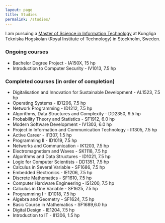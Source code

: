 ```yaml
---
layout: page
title: Studies
permalink: /studies/
---
```


I am pursuing a [Master of Science in Information Technology] at Kungliga Tekniska Hogskolan (Royal Institute of Technology) in Stockholm, Sweden. 

### Ongoing courses
- Bachelor Degree Project - IA150X, 15 hp
- Introduction to Computer Security - IV1013, 7.5 hp

### Completed courses (in order of completion)
- Digitalisation and Innovation for Sustainable Development - AL1523, 7.5 hp
- Operating Systems - ID1206, 7.5 hp
- Network Programming - ID1212, 7.5 hp
- Algorithms, Data Structures and Complexity - DD2350, 9.5 hp
- Probability Theory and Statistics - SF1912, 6.0 hp
- Modern Software Development - IV1303, 6.0 hp
- Project in Information and Communication Technology - II1305, 7.5 hp
- Active Career - II1307, 1.5 hp
- Programming II - ID1019, 7.5 hp
- Networks and Communication - IK1203, 7.5 hp
- Electromagnetism and Waves - SK1118, 7.5 hp
- Algorithms and Data Structures - ID1021, 7.5 hp
- Logic for Computer Scientists - DD1351, 7.5 hp
- Calculus in Several Variable - SF1686, 7.5 hp
- Embedded Electronics - IE1206, 7.5 hp
- Discrete Mathematics - SF1610, 7.5 hp
- Computer Hardware Engineering - IS1200, 7.5 hp
- Calculus in One Variable - SF1625, 7.5 hp
- Programming I - ID1018, 7.5 hp
- Algebra and Geometry - SF1624, 7.5 hp
- Basic Course in Mathematics - SF1689,6.0 hp
- Digital Design - IE1204, 7.5 hp
- Introduction to IT - II1306, 1.5 hp


[Master of Science in Information Technology]: https://www.kth.se/utbildning/civilingenjor/informationsteknik?code=CINTE